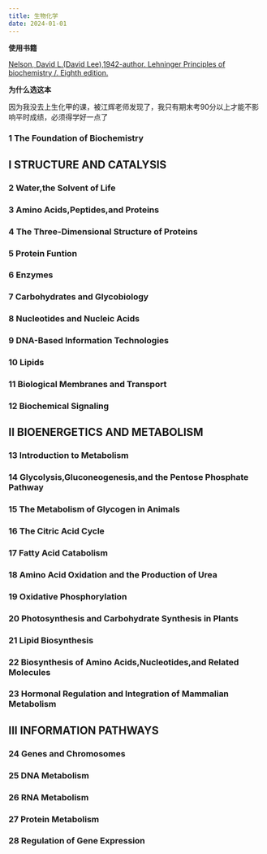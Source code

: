 ```yaml
---
title: 生物化学
date: 2024-01-01
---
```

**使用书籍**

[Nelson, David L.(David Lee),1942-author.  Lehninger Principles of biochemistry /. Eighth edition.](https://chemistry.com.pk/books/lehninger-principles-of-biochemistry-8e/)

**为什么选这本**

因为我没去上生化甲的课，被江辉老师发现了，我只有期末考90分以上才能不影响平时成绩，必须得学好一点了

### 1 The Foundation of Biochemistry

## I STRUCTURE AND CATALYSIS

### 2 Water,the Solvent of Life

### 3 Amino Acids,Peptides,and Proteins

### 4 The Three-Dimensional Structure of Proteins

### 5 Protein Funtion

### 6 Enzymes

### 7 Carbohydrates and Glycobiology

### 8 Nucleotides and Nucleic Acids

### 9 DNA-Based Information Technologies

### 10 Lipids

### 11 Biological Membranes and Transport

### 12 Biochemical Signaling

## II BIOENERGETICS AND METABOLISM

### 13 Introduction to Metabolism

### 14 Glycolysis,Gluconeogenesis,and the Pentose Phosphate Pathway

### 15 The Metabolism of Glycogen in Animals

### 16 The Citric Acid Cycle

### 17 Fatty Acid Catabolism

### 18 Amino Acid Oxidation and the Production of Urea

### 19 Oxidative Phosphorylation

### 20 Photosynthesis and Carbohydrate Synthesis in Plants

### 21 Lipid Biosynthesis

### 22 Biosynthesis of Amino Acids,Nucleotides,and Related Molecules

### 23 Hormonal Regulation and Integration of Mammalian Metabolism

## III INFORMATION PATHWAYS

### 24 Genes and Chromosomes

### 25 DNA Metabolism

### 26 RNA Metabolism

### 27 Protein Metabolism

### 28 Regulation of Gene Expression
